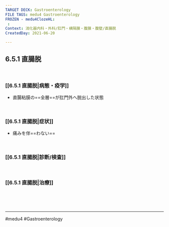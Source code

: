 ```yaml
---
TARGET DECK: Gastroenterology
FILE TAGS: medu4 Gastroenterology
FROZEN - medu4ClozeHL:
 : 
Context: 消化器内科・外科/肛門・横隔膜・腹膜・腹壁/直腸脱
CreatedDay: 2021-06-20

---
```


## 6.5.1 直腸脱

<br>

### [[6.5.1 直腸脱|病態・疫学]]
* 直腸粘膜の==全層==が肛門外へ脱出した状態
<!--ID: 1624766942391-->


<br>

### [[6.5.1 直腸脱|症状]]
* 痛みを伴==わない==
<!--ID: 1624766942397-->


<br>

### [[6.5.1 直腸脱|診断/検査]]


<br>

### [[6.5.1 直腸脱|治療]]


<br><br><br>

---
#medu4 #Gastroenterology 
